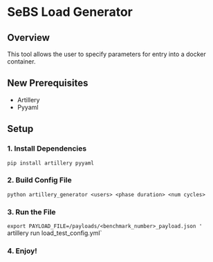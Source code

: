 # SeBS Load Generator

## Overview

This tool allows the user to specify parameters for entry into a docker container.

## New Prerequisites
- Artillery
- Pyyaml

## Setup

### 1. Install Dependencies

`pip install artillery pyyaml`

### 2. Build Config File

`python artillery_generator <users> <phase duration> <num cycles>`

### 3. Run the File

`export PAYLOAD_FILE=/payloads/<benchmark_number>_payload.json '   
`artillery run load_test_config.yml`

### 4. Enjoy!
